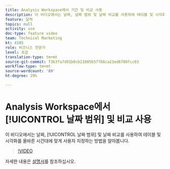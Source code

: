 ```yaml
---
title: Analysis Workspace에서 기간 및 비교 사용
description: 이 비디오에서는 날짜, 날짜 범위 및 날짜 비교를 사용하여 테이블 및 시각화를 올바른 시간대에 맞게 사용자 지정하는 방법을 알아봅니다.
feature: 달력
topics: null
activity: use
doc-type: feature video
team: Technical Marketing
kt: 4105
role: 비즈니스 전문가
level: 초급
translation-type: tm+mt
source-git-commit: f3b3fa7d91b0cb21005b57768ca23ed6700fcc03
workflow-type: tm+mt
source-wordcount: '89'
ht-degree: 29%

---
```



# Analysis Workspace에서 [!UICONTROL 날짜 범위] 및 비교 사용

이 비디오에서는 날짜, [!UICONTROL 날짜 범위] 및 날짜 비교를 사용하여 테이블 및 시각화를 올바른 시간대에 맞게 사용자 지정하는 방법을 알아봅니다.

>[!VIDEO](https://video.tv.adobe.com/v/30753/?quality=12)

자세한 내용은 [설명서](https://docs.adobe.com/content/help/ko-KR/analytics/analyze/analysis-workspace/components/calendar-date-ranges/calendar.html)를 참조하십시오.
